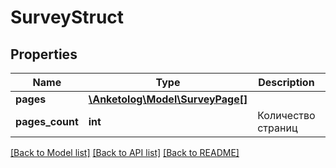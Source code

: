 # SurveyStruct

## Properties
Name | Type | Description | Notes
------------ | ------------- | ------------- | -------------
**pages** | [**\Anketolog\Model\SurveyPage[]**](SurveyPage.md) |  | 
**pages_count** | **int** | Количество страниц | 

[[Back to Model list]](../README.md#documentation-for-models) [[Back to API list]](../README.md#documentation-for-api-endpoints) [[Back to README]](../README.md)


